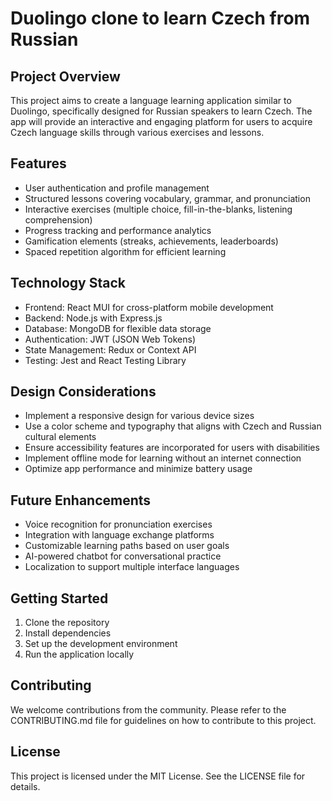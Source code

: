 # Duolingo clone to learn Czech from Russian

## Project Overview

This project aims to create a language learning application similar to Duolingo, specifically designed for Russian speakers to learn Czech. The app will provide an interactive and engaging platform for users to acquire Czech language skills through various exercises and lessons.

## Features

- User authentication and profile management
- Structured lessons covering vocabulary, grammar, and pronunciation
- Interactive exercises (multiple choice, fill-in-the-blanks, listening comprehension)
- Progress tracking and performance analytics
- Gamification elements (streaks, achievements, leaderboards)
- Spaced repetition algorithm for efficient learning

## Technology Stack

- Frontend: React MUI for cross-platform mobile development
- Backend: Node.js with Express.js
- Database: MongoDB for flexible data storage
- Authentication: JWT (JSON Web Tokens)
- State Management: Redux or Context API
- Testing: Jest and React Testing Library

## Design Considerations

- Implement a responsive design for various device sizes
- Use a color scheme and typography that aligns with Czech and Russian cultural elements
- Ensure accessibility features are incorporated for users with disabilities
- Implement offline mode for learning without an internet connection
- Optimize app performance and minimize battery usage

## Future Enhancements

- Voice recognition for pronunciation exercises
- Integration with language exchange platforms
- Customizable learning paths based on user goals
- AI-powered chatbot for conversational practice
- Localization to support multiple interface languages

## Getting Started

1. Clone the repository
2. Install dependencies
3. Set up the development environment
4. Run the application locally

## Contributing

We welcome contributions from the community. Please refer to the CONTRIBUTING.md file for guidelines on how to contribute to this project.

## License

This project is licensed under the MIT License. See the LICENSE file for details.